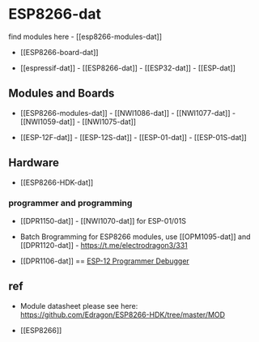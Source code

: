 
# ESP8266-dat

find modules here - [[esp8266-modules-dat]]

- [[ESP8266-board-dat]]

- [[espressif-dat]] - [[ESP8266-dat]] - [[ESP32-dat]] - [[ESP-dat]]


## Modules and Boards 

- [[ESP8266-modules-dat]] - [[NWI1086-dat]] - [[NWI1077-dat]] - [[NWI1059-dat]] - [[NWI1075-dat]]

- [[ESP-12F-dat]] - [[ESP-12S-dat]] - [[ESP-01-dat]] - [[ESP-01S-dat]]





## Hardware 

- [[ESP8266-HDK-dat]]


### programmer and programming 

- [[DPR1150-dat]] - [[NWI1070-dat]] for ESP-01/01S 

- Batch Brogramming for ESP8266 modules, use [[OPM1095-dat]] and [[DPR1120-dat]] - https://t.me/electrodragon3/331

- [[DPR1106-dat]] == [ESP-12 Programmer Debugger](https://www.electrodragon.com/product/esp-12-programmer-debugger/)



## ref 

- Module datasheet please see here: https://github.com/Edragon/ESP8266-HDK/tree/master/MOD

- [[ESP8266]]





